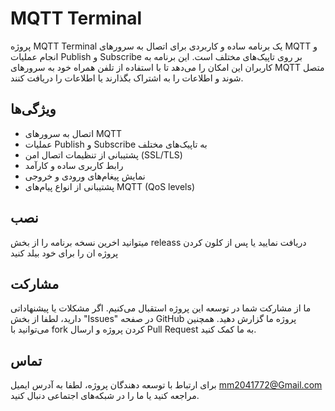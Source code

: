 # MQTT Terminal

پروژه MQTT Terminal یک برنامه ساده و کاربردی برای اتصال به سرورهای MQTT و انجام عملیات Publish و Subscribe بر روی تاپیک‌های مختلف است. این برنامه به کاربران این امکان را می‌دهد تا با استفاده از تلفن همراه خود به سرورهای MQTT متصل شوند و اطلاعات را به اشتراک بگذارند یا اطلاعات را دریافت کنند.

## ویژگی‌ها

- اتصال به سرورهای MQTT
- عملیات Publish و Subscribe به تاپیک‌های مختلف
- پشتیبانی از تنظیمات اتصال امن (SSL/TLS)
- رابط کاربری ساده و کارآمد
- نمایش پیغام‌های ورودی و خروجی
- پشتیبانی از انواع پیام‌های MQTT (QoS levels)

## نصب
میتوانید اخرین نسخه برنامه را از بخش releass دریافت نمایید یا پس از کلون کردن پروژه ان را برای خود بیلد کنید


## مشارکت

ما از مشارکت شما در توسعه این پروژه استقبال می‌کنیم. اگر مشکلات یا پیشنهاداتی دارید، لطفا از بخش "Issues" در صفحه GitHub پروژه ما گزارش دهید. همچنین می‌توانید با fork کردن پروژه و ارسال Pull Request به ما کمک کنید.


## تماس

برای ارتباط با توسعه دهندگان پروژه، لطفا به آدرس ایمیل mm2041772@Gmail.com مراجعه کنید یا ما را در شبکه‌های اجتماعی دنبال کنید.
```
